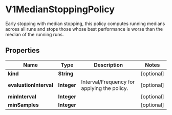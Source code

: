 

# V1MedianStoppingPolicy

Early stopping with median stopping, this policy computes running medians across all runs and stops those whose best performance is worse than the median of the running runs.

## Properties

| Name | Type | Description | Notes |
|------------ | ------------- | ------------- | -------------|
|**kind** | **String** |  |  [optional] |
|**evaluationInterval** | **Integer** | Interval/Frequency for applying the policy. |  [optional] |
|**minInterval** | **Integer** |  |  [optional] |
|**minSamples** | **Integer** |  |  [optional] |



